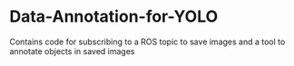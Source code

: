 # Data-Annotation-for-YOLO
Contains code for subscribing to a ROS topic to save images and a tool to annotate objects in saved images
